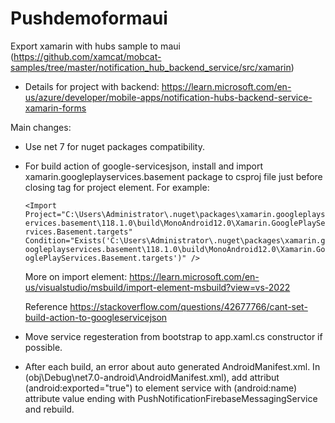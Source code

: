 ﻿# Pushdemoformaui
Export xamarin with hubs sample to maui (https://github.com/xamcat/mobcat-samples/tree/master/notification_hub_backend_service/src/xamarin)

* Details for project with backend: https://learn.microsoft.com/en-us/azure/developer/mobile-apps/notification-hubs-backend-service-xamarin-forms

Main changes:

* Use net 7 for nuget packages compatibility.

* For build action of google-servicesjson, install and import xamarin.googleplayservices.basement package to csproj file just before closing tag for project element. For example: 

    `<Import Project="C:\Users\Administrator\.nuget\packages\xamarin.googleplayservices.basement\118.1.0\build\MonoAndroid12.0\Xamarin.GooglePlayServices.Basement.targets" Condition="Exists('C:\Users\Administrator\.nuget\packages\xamarin.googleplayservices.basement\118.1.0\build\MonoAndroid12.0\Xamarin.GooglePlayServices.Basement.targets')" />`

  More on import element: https://learn.microsoft.com/en-us/visualstudio/msbuild/import-element-msbuild?view=vs-2022

  Reference https://stackoverflow.com/questions/42677766/cant-set-build-action-to-googleservicejson

* Move service regesteration from bootstrap to app.xaml.cs constructor if possible.

* After each build, an error about auto generated AndroidManifest.xml. In (obj\Debug\net7.0-android\AndroidManifest.xml), add attribut (android:exported="true") to element service with (android:name) attribute value ending with PushNotificationFirebaseMessagingService and rebuild.

